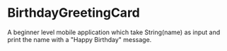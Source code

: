 # BirthdayGreetingCard
A beginner level mobile application which take String(name) as input and print the name with a "Happy Birthday" message.
